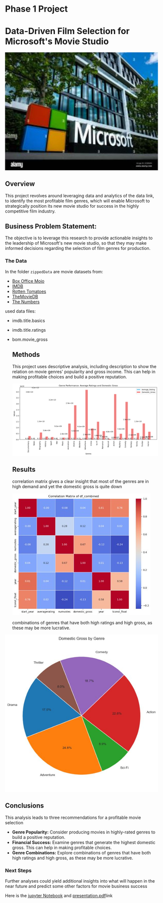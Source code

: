# Phase 1 Project

# Data-Driven Film Selection for Microsoft's Movie Studio

![title](https://github.com/JohnNkakuyia/Data-Driven-Film-Selection/blob/main/images/microsoft.jpg)

## Overview

This project revolves around leveraging data and analytics of the data link, to identify the most profitable film genres, which will enable Microsoft to strategically position its new movie studio for success in the highly competitive film industry.

## Business Problem Statement:

The objective is to leverage this research to provide actionable insights to the leadership of Microsoft's new movie studio, so that they may make informed decisions regarding the selection of film genres for production.


### The Data

In the folder `zippedData` are movie datasets from:

* [Box Office Mojo](https://www.boxofficemojo.com/)
* [IMDB](https://www.imdb.com/)
* [Rotten Tomatoes](https://www.rottentomatoes.com/)
* [TheMovieDB](https://www.themoviedb.org/)
* [The Numbers](https://www.the-numbers.com/)

used data files:
* imdb.title.basics
* imdb.title.ratings
* bom.movie_gross

  ## Methods
  This project uses descriptive analysis, including description to show the relation on movie genres' popularity and gross income. This can help in making profitable choices and build a positive reputation.
  
  ![average_domestic_rating](https://github.com/JohnNkakuyia/Data-Driven-Film-Selection/blob/main/images/average_domestic_rating.png)

  ## Results
  correlation matrix gives a clear insight that most of the genres are in high demand and yet the domestic gross is quite down

  ![corelation_matrix](https://github.com/JohnNkakuyia/Data-Driven-Film-Selection/blob/main/images/corelation_matrix.jpg)

  combinations of genres that have both high ratings and high gross, as these may be more lucrative.

![domestic_gross](https://github.com/JohnNkakuyia/Data-Driven-Film-Selection/blob/main/images/domestic_gross.jpg)

## Conclusions

This analysis leads to three recommendations for a profitable movie selection

* **Genre Popularity:**  Consider producing movies in highly-rated genres to build a positive reputation.
* **Financial Success:** Examine  genres that generate the highest domestic gross. This can help in making profitable choices.
* **Genre Combinations:** Explore combinations of genres that have both high ratings and high gross, as these may be more lucrative.

### Next Steps

Further analyses could yield additional insights into what will happen in the near future and predict some other factors for movie business success

Here is the [jupyter Notebook](http://localhost:8888/notebooks/Data-Driven%20Film%20Selection%20for%20Microsoft's%20Movie%20Studio.ipynb) and [presentation.pdf](https://github.com/JohnNkakuyia/Data-Driven-Film-Selection/blob/main/presentation.pdf.pdf)link
